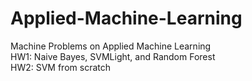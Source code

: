 # Applied-Machine-Learning
Machine Problems on Applied Machine Learning\
HW1: Naive Bayes, SVMLight, and Random Forest\
HW2: SVM from scratch
